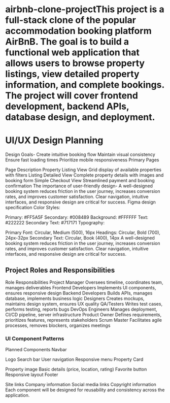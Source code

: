 # airbnb-clone-projectThis project is a full-stack clone of the popular accommodation booking platform AirBnB. The goal is to build a functional web application that allows users to browse property listings, view detailed property information, and complete bookings. The project will cover frontend development, backend APIs, database design, and deployment.
#  UI/UX Design Planning
Design Goals-
Create intuitive booking flow
Maintain visual consistency
Ensure fast loading times
Prioritize mobile responsiveness
 Primary Pages

Page	Description
Property Listing View	Grid display of available properties with filters
Listing Detailed View	Complete property details with images and booking form
Simple Checkout View	Streamlined payment and booking confirmation
The importance of user-friendly design-
A well-designed booking system reduces friction in the user journey, increases conversion rates, and improves customer satisfaction. Clear navigation, intuitive interfaces, and responsive design are critical for success.
Figma design specification
Color Styles:

Primary: #FF5A5F
Secondary: #008489
Background: #FFFFFF
Text: #222222
Secondary Text: #717171
Typography:

Primary Font: Circular, Medium (500), 16px
Headings: Circular, Bold (700), 24px-32px
Secondary Text: Circular, Book (400), 14px
A well-designed booking system reduces friction in the user journey, increases conversion rates, and improves customer satisfaction. Clear navigation, intuitive interfaces, and responsive design are critical for success.
## Project Roles and Responsibilities
Role	Responsibilities
Project Manager	Oversees timeline, coordinates team, manages deliverables
Frontend Developers	Implements UI components, ensures responsive design
Backend Developers	Builds APIs, manages database, implements business logic
Designers	Creates mockups, maintains design system, ensures UX quality
QA/Testers	Writes test cases, performs testing, reports bugs
DevOps Engineers	Manages deployment, CI/CD pipeline, server infrastructure
Product Owner	Defines requirements, prioritizes features, represents stakeholders
Scrum Master	Facilitates agile processes, removes blockers, organizes meetings
### UI Component Patterns
Planned Components
Navbar

Logo
Search bar
User navigation
Responsive menu
Property Card

Property image
Basic details (price, location, rating)
Favorite button
Responsive layout
Footer

Site links
Company information
Social media links
Copyright information
Each component will be designed for reusability and consistency across the application.
